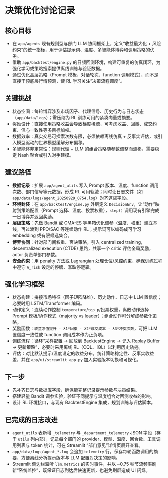 # 决策优化讨论记录

## 核心目标
- 在 `app/agents` 现有规则型与部门 LLM 协同框架上，定义“收益最大化 + 风险约束”的统一指标，用于评估提示词、温度、多智能体博弈和调用策略的优劣。
- 借助 `app/backtest/engine.py` 的日频回测环境，构建可重复的仿真闭环，为强化学习或策略搜索提供离线训练与验证数据。
- 通过优化高层策略（Prompt 模板、对话轮次、function 调用模式），而不是直接干预底层行情预测，使 RL 学习关注“决策流程调度”。

## 关键挑战
- 状态空间：每轮博弈涉及市场因子、代理信号、历史行为与日志状态（`app/data/logs`）；需压缩为 RL 训练可用的紧凑向量或摘要。
- 奖励设计：直接使用策略收益会导致梯度稀疏，可考虑收益、回撤、成交约束、信心一致性等多目标加权。
- 数据效率：真实交易可探索次数有限，必须依赖离线仿真 + 反事实评估，或引入模型驱动的世界模型缓解分布偏移。
- 多智能体非定常性：规则代理 + LLM 的组合策略随参数调整而漂移，需要稳定 Nash 聚合或引入对手建模。

## 建议路径
- **数据记录**：扩展 `app/agent_utils` 写入 Prompt 版本、温度、function 调用次数、部门信号等元数据，形成 RL 可用轨迹；同时让日志文件（如 `app/data/logs/agent_20250929_0754.log`）对齐这些字段。
- **环境封装**：在 `app/backtest/engine.py` 外层定义 `DecisionEnv`，让“动作”映射到策略配置（Prompt 选择、温度、投票权重），`step()` 调用现有引擎完成一日博弈并返回奖励。
- **层级策略**：先做 Bandit 或 CMA-ES 等黑箱优化调参（温度、权重）建立基线，再过渡到 PPO/SAC 等连续动作 RL；提示词可以编码成可学习 embedding 或有限候选集合。
- **博弈协同**：针对部门间权重、否决策略，引入 centralized training, decentralized execution (CTDE) 思路，共享一个 critic 评估全局奖励，actor 负责单部门参数。
- **安全约束**：用 penalty 方法或 Lagrangian 处理仓位/风控约束，确保训练过程中遵守 `A_risk` 设定的停牌、涨跌停逻辑。

## 强化学习框架
- 状态构建：拼接市场特征（因子矩阵降维）、历史动作、日志中 LLM 置信度；必要时用 LSTM/Transformer 编码。
- 动作定义：连续动作控制 `temperature`/`top_p`/投票权重，离散动作选择 Prompt 模板/协作模式（majority vs leader）；组合动作可分解成参数化策略。
- 奖励函数：`收益净值提升 - λ1*回撤 - λ2*成交成本 - λ3*冲突次数`，可把 LLM 置信度一致性或 function 调用成本作为正负项。
- 训练流程：循环“采样配置 → 回放到 BacktestEngine → 记入 Replay Buffer → 更新策略”，必要时采用离线 RL（CQL、IQL）以利用历史轨迹。
- 评估：对比默认提示/温度设定的收益分布，统计策略稳定性、反事实收益差，并在 `app/ui/streamlit_app.py` 加入实验版本切换和可视化。

## 下一步
- 先补齐日志与数据库字段，确保能完整记录提示参数与决策结果。
- 搭建轻量 Bandit 调参实验，验证不同提示与温度组合对回测收益的影响。
- 设计 RL 环境接口，与现有 BacktestEngine 集成，规划训练与评估脚本。

## 已完成的日志改进
- `agent_utils` 表新增 `_telemetry` 与 `_department_telemetry` JSON 字段（存于 `utils` 列内部），记录每个部门的 provider、模型、温度、回合数、工具调用列表与 token 统计，可在 Streamlit “部门意见”详情页展开查看。
- `app/data/logs/agent_*.log` 会追加 `telemetry` 行，保存每轮函数调用的摘要，方便离线分析提示版本与 LLM 配置对决策的影响。
- Streamlit 侧边栏监听 `llm.metrics` 的实时事件，并以 ~0.75 秒节流频率刷新“系统监控”，既保证日志到达后快速更新，也避免刷屏造成 UI 闪烁。
